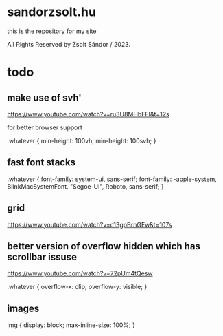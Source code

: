# sandorzsolt.hu

this is the repository for my site

All Rights Reserved by Zsolt Sándor / 2023.

# todo

## make use of svh'
https://www.youtube.com/watch?v=ru3U8MHbFFI&t=12s

for better browser support

.whatever {
    min-height: 100vh;
    min-height: 100svh;
}

## fast font stacks

.whatever {
    font-family: system-ui, sans-serif;
    font-family: -apple-system, BlinkMacSystemFont. "Segoe-UI", Roboto, sans-serif;
}




## grid
https://www.youtube.com/watch?v=c13gpBrnGEw&t=107s








## better version of overflow hidden which has scrollbar issuse
https://www.youtube.com/watch?v=72pUm4tQesw

.whatever {
    overflow-x: clip;
    overflow-y: visible;
}




## images

img {
    display: block;
    max-inline-size: 100%;
}